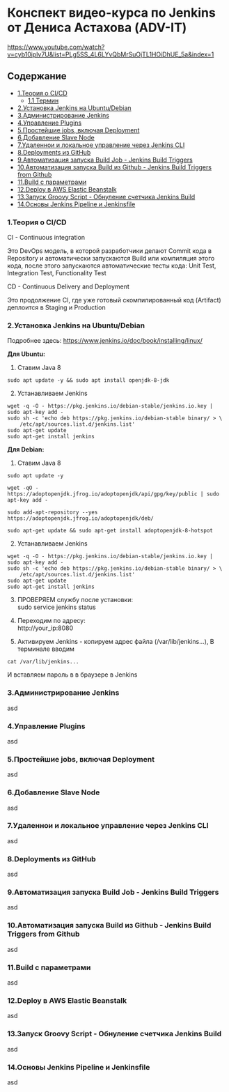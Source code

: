 # Конспект видео-курса по Jenkins от Дениса Астахова (ADV-IT)

https://www.youtube.com/watch?v=cyb10iplv7U&list=PLg5SS_4L6LYvQbMrSuOjTL1HOiDhUE_5a&index=1


## Содержание

<!--ts-->
* [1.Теория о CI/CD](#theory)
    * [1.1 Термин](#termin)
* [2.Установка Jenkins на Ubuntu/Debian](#install)  
* [3.Администрирование Jenkins](#admin)  
* [4.Управление Plugins](#plugins)  
* [5.Простейшие jobs, включая Deployment](#simple_job)  
* [6.Добавление Slave Node](#slave_node)  
* [7.Удаленнои и локальное управление через Jenkins CLI](#cli)  
* [8.Deployments из GitHub](#deploy_github)  
* [9.Автоматизация запуска Build Job - Jenkins Build Triggers](#automate_run)  
* [10.Автоматизация запуска Build из Github - Jenkins Build Triggers from Github](#automate_run_github)  
* [11.Build с параметрами](#build_parameters)  
* [12.Deploy в AWS Elastic Beanstalk](#aws_elastic)  
* [13.Запуск Groovy Script - Обнуление счетчика Jenkins Build](#groovy)  
* [14.Основы Jenkins Pipeline и Jenkinsfile](#pipeline)  
<!--te-->

<a name="theory"/>

### 1.Теория о CI/CD 

CI - Continuous integration

Это DevOps модель, в которой разработчики делают Commit кода в Repository и автоматически запускаются Build или компиляция этого кода, после этого запускаются автоматические тесты кода: Unit Test, Integration Test, Functionality Test

CD - Continuous Delivery and Deployment

Это продолжение CI, где уже готовый скомпилированный код (Artifact) деплоится в Staging и Production
  
  
  
<a name="install"/>

### 2.Установка Jenkins на Ubuntu/Debian  

Подробнее здесь:
https://www.jenkins.io/doc/book/installing/linux/

**Для Ubuntu:**

1. Ставим Java 8

```
sudo apt update -y && sudo apt install openjdk-8-jdk
```

2. Устанавливаем Jenkins
```
wget -q -O - https://pkg.jenkins.io/debian-stable/jenkins.io.key | sudo apt-key add -
sudo sh -c 'echo deb https://pkg.jenkins.io/debian-stable binary/ > \
    /etc/apt/sources.list.d/jenkins.list'
sudo apt-get update
sudo apt-get install jenkins
```


**Для Debian:**

1. Ставим Java 8

```
sudo apt update -y

wget -qO - https://adoptopenjdk.jfrog.io/adoptopenjdk/api/gpg/key/public | sudo apt-key add -

sudo add-apt-repository --yes https://adoptopenjdk.jfrog.io/adoptopenjdk/deb/

sudo apt-get update && sudo apt-get install adoptopenjdk-8-hotspot
```

2. Устанавливаем Jenkins
```
wget -q -O - https://pkg.jenkins.io/debian-stable/jenkins.io.key | sudo apt-key add -
sudo sh -c 'echo deb https://pkg.jenkins.io/debian-stable binary/ > \
    /etc/apt/sources.list.d/jenkins.list'
sudo apt-get update
sudo apt-get install jenkins
```

3. ПРОВЕРЯЕМ службу после установки:  
sudo service jenkins status

4. Переходим по адресу:  
http://your_ip:8080

5. Активируем Jenkins - копируем адрес файла (/var/lib/jenkins...), 
В терминале вводим 
```
cat /var/lib/jenkins...
```
И вставляем пароль в в браузере в Jenkins


<a name="admin"/>

### 3.Администрирование Jenkins  

asd

<a name="plugins"/>

### 4.Управление Plugins  

asd

<a name="simple_job"/>

### 5.Простейшие jobs, включая Deployment  

asd

<a name="slave_node"/>

### 6.Добавление Slave Node  

asd

<a name="cli"/>

### 7.Удаленнои и локальное управление через Jenkins CLI 

asd

<a name="deploy_github"/>

### 8.Deployments из GitHub  

asd

<a name="automate_run"/>

### 9.Автоматизация запуска Build Job - Jenkins Build Triggers  

asd

<a name="automate_run_github"/>

### 10.Автоматизация запуска Build из Github - Jenkins Build Triggers from Github  

asd

<a name="build_parameters"/>

### 11.Build с параметрами  

asd

<a name="aws_elastic"/>

### 12.Deploy в AWS Elastic Beanstalk 

asd

<a name="groovy"/>

### 13.Запуск Groovy Script - Обнуление счетчика Jenkins Build 

asd

<a name="pipeline"/>

### 14.Основы Jenkins Pipeline и Jenkinsfile 

asd


  

